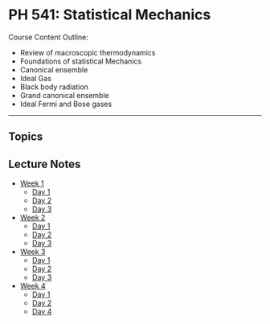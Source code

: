 
# PH 541: Statistical Mechanics

Course Content Outline:

- Review of macroscopic thermodynamics
- Foundations of statistical Mechanics
- Canonical ensemble
- Ideal Gas
- Black body radiation
- Grand canonical ensemble
- Ideal Fermi and Bose gases

----

## Topics

## Lecture Notes

- [Week 1](/courses/PH541/Week1.md)
  - [Day 1](/courses/PH541/Week1#Day-1.md)
  - [Day 2](/courses/PH541/Week1#Day-2.md)
  - [Day 3](/courses/PH541/Week1#Day-3.md)
- [Week 2](/courses/PH541/Week2.md)
  - [Day 1](/courses/PH541/Week2#Day-1.md)
  - [Day 2](/courses/PH541/Week2#Day-2.md)
  - [Day 3](/courses/PH541/Week2#Day-3.md)
- [Week 3](/courses/PH541/Week3.md)
  - [Day 1](/courses/PH541/Week3#Day-1.md)
  - [Day 2](/courses/PH541/Week3#Day-2.md)
  - [Day 3](/courses/PH541/Week3#Day-3.md)
- [Week 4](/courses/PH541/Week4.md)
  - [Day 1](/courses/PH541/Week4#Day-1.md)
  - [Day 2](/courses/PH541/Week4#Day-2.md)
  - [Day 4](/courses/PH541/Week4#Day-3.md)
